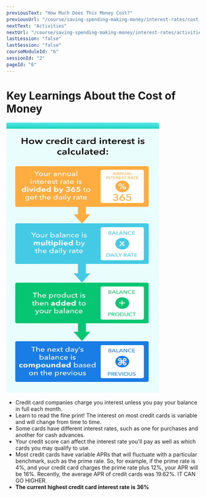 ```yaml
---
previousText: "How Much Does This Money Cost?"
previousUrl: "/course/saving-spending-making-money/interest-rates/cost-of-money"
nextText: "Activities"
nextUrl: "/course/saving-spending-making-money/interest-rates/activities"
lastLession: "false"
lastSession: "false"
courseModuleId: "6"
sessionId: "2"
pageId: "6"
---
```



# Key Learnings About the Cost of Money 

![Key Learnings](./key-learnings.png)

- Credit card companies charge you interest unless you pay your balance in full each month.
- Learn to read the fine print! The interest on most credit cards is variable and will change from time to time. 
- Some cards have different interest rates, such as one for purchases and another for cash advances.
- Your credit score can affect the interest rate you'll pay as well as which cards you may qualify to use.
- Most credit cards have variable APRs that will fluctuate with a particular benchmark, such as the prime rate. So, for example, if the prime rate is 4%, and your credit card charges the prime rate plus 12%, your APR will be 16%. Recently, the average APR of credit cards was 19.62%. IT CAN GO HIGHER.
- **The current highest credit card interest rate is 36%**

